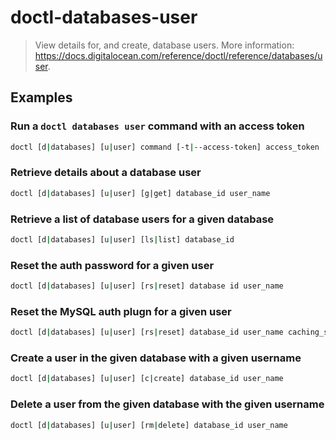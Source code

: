 # doctl-databases-user

> View details for, and create, database users. More information: <https://docs.digitalocean.com/reference/doctl/reference/databases/user>.

## Examples

### Run a `doctl databases user` command with an access token

```bash
doctl [d|databases] [u|user] command [-t|--access-token] access_token
```

### Retrieve details about a database user

```bash
doctl [d|databases] [u|user] [g|get] database_id user_name
```

### Retrieve a list of database users for a given database

```bash
doctl [d|databases] [u|user] [ls|list] database_id
```

### Reset the auth password for a given user

```bash
doctl [d|databases] [u|user] [rs|reset] database id user_name
```

### Reset the MySQL auth plugn for a given user

```bash
doctl [d|databases] [u|user] [rs|reset] database_id user_name caching_sha2_password|mysql_native_password
```

### Create a user in the given database with a given username

```bash
doctl [d|databases] [u|user] [c|create] database_id user_name
```

### Delete a user from the given database with the given username

```bash
doctl [d|databases] [u|user] [rm|delete] database_id user_name
```
